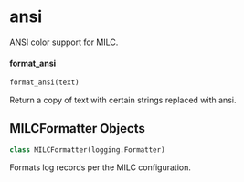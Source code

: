 <a name="ansi"></a>
# ansi

ANSI color support for MILC.

<a name="ansi.format_ansi"></a>
#### format\_ansi

```python
format_ansi(text)
```

Return a copy of text with certain strings replaced with ansi.

<a name="ansi.MILCFormatter"></a>
## MILCFormatter Objects

```python
class MILCFormatter(logging.Formatter)
```

Formats log records per the MILC configuration.

